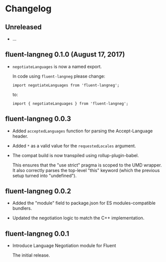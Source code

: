 # Changelog

## Unreleased

  - …

## fluent-langneg 0.1.0 (August 17, 2017)

  - `negotiateLanguages` is now a named export.

    In code using `fluent-langneg` please change:

        import negotiateLanguages from 'fluent-langneg';

    to:

        import { negotiateLanguages } from 'fluent-langneg';

## fluent-langneg 0.0.3

  - Added `acceptedLanguages` function for parsing the Accept-Language header.

  - Added `*` as a valid value for the `requestedLocales` argument.

  - The compat build is now transpiled using rollup-plugin-babel.

    This ensures that the "use strict" pragma is scoped to the UMD wrapper.  It
    also correctly parses the top-level "this" keyword (which the previous
    setup turned into "undefined").

## fluent-langneg 0.0.2

  - Added the "module" field to package.json for ES modules-compatible
    bundlers.

  - Updated the negotiation logic to match the C++ implementation.

## fluent-langneg 0.0.1

  - Introduce Language Negotiation module for Fluent

    The initial release.
